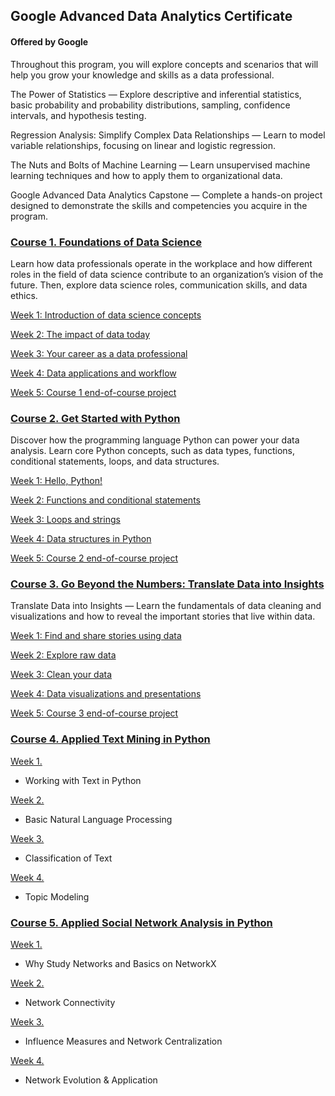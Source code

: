 ## Google Advanced Data Analytics Certificate
#### Offered by Google
Throughout this program, you will explore concepts and scenarios that will help you grow your knowledge and skills as a data professional.


The Power of Statistics — Explore descriptive and inferential statistics, basic probability and probability distributions, sampling, confidence intervals, and hypothesis testing.

Regression Analysis: Simplify Complex Data Relationships — Learn to model variable relationships, focusing on linear and logistic regression.

The Nuts and Bolts of Machine Learning — Learn unsupervised machine learning techniques and how to apply them to organizational data. 

Google Advanced Data Analytics Capstone — Complete a hands-on project designed to demonstrate the skills and competencies you acquire in the program. 


### [Course 1. Foundations of Data Science ](https://github.com/kh4vv/Coursera/tree/origin/Google_DataScience/Course1)
Learn how data professionals operate in the workplace and how different roles in the field of data science contribute to an organization’s vision of the future. Then, explore data science roles, communication skills, and data ethics.

[Week 1: Introduction of data science concepts](https://github.com/kh4vv/Coursera/tree/origin/Google_DataScience/Course1/week1) 

[Week 2: The impact of data today](https://github.com/kh4vv/Coursera/tree/origin/Google_DataScience/Course1/week2)

[Week 3: Your career as a data professional](https://github.com/kh4vv/Coursera/tree/origin/Google_DataScience/course1/week3)

[Week 4: Data applications and workflow](https://github.com/kh4vv/Coursera/tree/origin/Google_DataScience/course1/week4)

[Week 5: Course 1 end-of-course project](https://github.com/kh4vv/Coursera/tree/origin/Google_DataScience/course1/week5)

### [Course 2. Get Started with Python](https://github.com/kh4vv/Coursera/tree/origin/Google_DataScience/Course2)
Discover how the programming language Python can power your data analysis. Learn core Python concepts, such as data types, functions, conditional statements, loops, and data structures.

[Week 1: Hello, Python! ](https://github.com/kh4vv/Coursera/tree/origin/Google_DataScience/Course2/week1) 

[Week 2: Functions and conditional statements](https://github.com/kh4vv/Coursera/tree/origin/Google_DataScience/Course2/week2)

[Week 3: Loops and strings](https://github.com/kh4vv/Coursera/tree/origin/Google_DataScience/Course2/week3)

[Week 4: Data structures in Python](https://github.com/kh4vv/Coursera/tree/origin/Google_DataScience/Course2/week4)

[Week 5: Course 2 end-of-course project](https://github.com/kh4vv/Coursera/tree/origin/Google_DataScience/Course2/week5)


### [Course 3. Go Beyond the Numbers: Translate Data into Insights](https://github.com/kh4vv/Coursera/tree/origin/Google_DataScience/Course3)
Translate Data into Insights — Learn the fundamentals of data cleaning and visualizations and how to reveal the important stories that live within data.

[Week 1: Find and share stories using data](https://github.com/kh4vv/Coursera/tree/origin/Google_DataScience/Course3/week1) 

[Week 2: Explore raw data](https://github.com/kh4vv/Coursera/tree/origin/Google_DataScience/Course3/week2)

[Week 3: Clean your data](https://github.com/kh4vv/Coursera/tree/origin/Google_DataScience/Course3/week3)

[Week 4: Data visualizations and presentations](https://github.com/kh4vv/Coursera/tree/origin/Google_DataScience/Course3/week4)

[Week 5: Course 3 end-of-course project](https://github.com/kh4vv/Coursera/tree/origin/Google_DataScience/Course3/week5)

### [Course 4. Applied Text Mining in Python](https://github.com/kh4vv/Coursera/tree/origin/UMich_DataScience/course4)
[Week 1.](https://github.com/kh4vv/Coursera/tree/origin/UMich_DataScience/course4/week1) 
- Working with Text in Python 

[Week 2.](https://github.com/kh4vv/Coursera/tree/origin/UMich_DataScience/course4/week2)
- Basic Natural Language Processing

[Week 3.](https://github.com/kh4vv/Coursera/tree/origin/UMich_DataScience/course4/week3)
- Classification of Text

[Week 4.](https://github.com/kh4vv/Coursera/tree/origin/UMich_DataScience/course4/week4)
-  Topic Modeling

### [Course 5. Applied Social Network Analysis in Python](https://github.com/kh4vv/Coursera/tree/origin/UMich_DataScience/course5)
[Week 1.](https://github.com/kh4vv/Coursera/tree/origin/UMich_DataScience/course5/week1) 
- Why Study Networks and Basics on NetworkX 

[Week 2.](https://github.com/kh4vv/Coursera/tree/origin/UMich_DataScience/course5/week2)
- Network Connectivity

[Week 3.](https://github.com/kh4vv/Coursera/tree/origin/UMich_DataScience/course5/week3)
- Influence Measures and Network Centralization

[Week 4.](https://github.com/kh4vv/Coursera/tree/origin/UMich_DataScience/course5/week4)
- Network Evolution & Application


